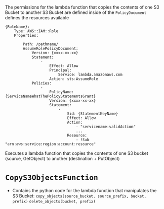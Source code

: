 The permissions for the lambda function that copies the contents of one S3 Bucket to another S3 Bucket are defined inside of the `PolicyDocument` defines the resources available 

```
{RoleName}:
    Type: AWS::IAM::Role
    Properties:

        Path: /pathname/
        AssumeRolePolicyDocument:
            Version: {xxxx-xx-xx}
            Statement: 
                -
                    Effect: Allow
                    Principal:
                        Service: lambda.amazonaws.com
                    Action: sts:AssumeRole
            Policies:
                -
                    PolicyName: {ServiceNameWhatThePolicyStatementsGrant}
                    Version: {xxxx-xx-xx}
                    Statement:
                        -
                            Sid: {StatementKeyName}
                            Effect: Allow
                            Action:
                                - "servicename:validAction"
                                ...
                            Resource: 
                                - !Sub "arn:aws:service:region:account:resource"
```

Executes a lambda function that copies the contents of one S3 bucket (source, GetObject) to another (destination + PutObject) 
# `CopyS3ObjectsFunction` 
- Contains the python code for the lambda function that manipulates the S3 Bucket:
    `copy_objects(source_bucket, source_prefix, bucket, prefix)`
    `delete_objects(bucket, prefix)`